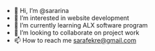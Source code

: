 - 👋 Hi, I’m @sararina
- 👀 I’m interested in website development
- 🌱 I’m currently learning ALX software program
- 💞️ I’m looking to collaborate on project work
- 📫 How to reach me sarafekre@gmail.com

<!---
sararina/sararina is a ✨ special ✨ repository because its `README.md` (this file) appears on your GitHub profile.
You can click the Preview link to take a look at your changes.
--->

